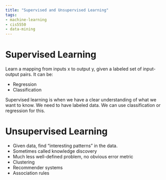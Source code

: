 ```yaml
---
title: "Supervised and Unsupervised Learning"
tags:
- machine-learning 
- cis5550 
- data-mining 
---
```


# Supervised Learning
Learn a mapping from inputs x to output y, given a labeled set of input-output pairs. 
It can be:
- Regression  
- Classification

Supervised learning is when we have a clear understanding of what we want to know. We need to have labeled data. We can use classification or regression for this.

# Unsupervised Learning
- Given data, find “interesting patterns” in the data.  
- Sometimes called knowledge discovery  
- Much less well-defined problem, no obvious error metric  
- Clustering  
- Recommender systems  
- Association rules